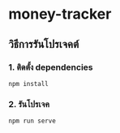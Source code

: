 # money-tracker
## วิธีการรันโปรเจคต์

### 1. ติดตั้ง dependencies
```
npm install
```

### 2. รันโปรเจค 

```
npm run serve
```
